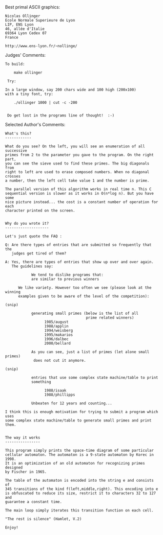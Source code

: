 Best primal ASCII graphics:

    Nicolas Ollinger
    Ecole Normale Superieure de Lyon
    LIP, ENS Lyon
    46, allée d'Italie
    69364 Lyon Cedex 07
    France

    http://www.ens-lyon.fr/~nollinge/


Judges' Comments:

    To build:

    	make ollinger

     Try:

	In a large window, say 200 chars wide and 100 high (200x100)
	with a tiny font, try:

	    ./ollinger 1000 | cut -c -200


     Do get lost in the programs line of thought!  :-)


Selected Author's Comments:

    What's this?
    ------------

    What do you see? On the left, you will see an enumeration of all successive
    primes from 2 to the parameter you gave to the program. On the right part,
    you can see the sieve used to find these primes. The big diagonals from
    right to left are used to erase composed numbers. When no diagonal crosses
    a number, then the left cell take value 1 and the number is prime.

    The parallel version of this algorithm works in real time n. This C
    sequential version is slower as it works in O(n*log n). But you have some
    nice picture instead... the cost is a constant number of operation for each
    character printed on the screen.


    Why do you wrote it?
    --------------------

    Let's just quote the FAQ :

    Q: Are there types of entries that are submitted so frequently that the
       judges get tired of them?

    A: Yes, there are types of entries that show up over and over again.
       The guidelines say:

                We tend to dislike programs that:
                are similar to previous winners

          We like variety. However too often we see (please look at the winning
          examples given to be aware of the level of the competition):

    (snip)

                generating small primes (below is the list of all
                                         prime related winners)
                      1985/august
                      1988/applin
                      1994/weisberg
                      1995/makarios
                      1996/dalbec
                      2000/bellard

                As you can see, just a list of primes (let alone small primes)
                 does not cut it anymore.

    (snip)

                entries that use some complex state machine/table to print
                something

                      1988/isaak
                      1988/phillipps

                Unbeaten for 12 years and counting...

    I think this is enough motivation for trying to submit a program which uses
    some complex state machine/table to generate small primes and print them.


    The way it works
    ----------------

    This program simply prints the space-time diagram of some particular
    cellular automaton. The automaton is a 9-state automaton by Korec in 1998.
    It is an optimization of an old automaton for recognizing primes designed
    by Fischer in 1965.

    The table of the automaton is encoded into the string e and consists of
    345 transitions of the kind f(left,middle,right). This encoding into e
    is obfuscated to reduce its size, restrict it to characters 32 to 127 and
    guarantee a constant time.

    The main loop simply iterates this transition function on each cell.

    "The rest is silence" (Hamlet, V.2)

    Enjoy!
